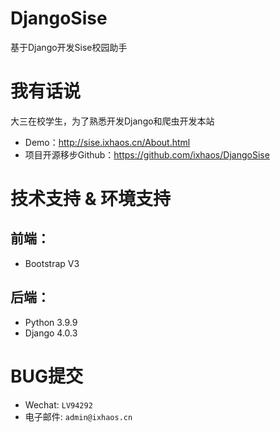 # DjangoSise
基于Django开发Sise校园助手
# 我有话说
大三在校学生，为了熟悉开发Django和爬虫开发本站
* Demo：http://sise.ixhaos.cn/About.html
* 项目开源移步Github：https://github.com/ixhaos/DjangoSise
# 技术支持 & 环境支持
## 前端：
* Bootstrap V3
## 后端：
* Python 3.9.9
* Django 4.0.3
# BUG提交
* Wechat: `LV94292`
* 电子邮件: `admin@ixhaos.cn`
